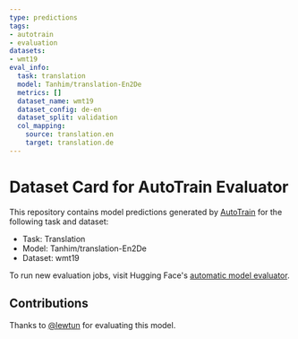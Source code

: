 ```yaml
---
type: predictions
tags:
- autotrain
- evaluation
datasets:
- wmt19
eval_info:
  task: translation
  model: Tanhim/translation-En2De
  metrics: []
  dataset_name: wmt19
  dataset_config: de-en
  dataset_split: validation
  col_mapping:
    source: translation.en
    target: translation.de
---
```

# Dataset Card for AutoTrain Evaluator

This repository contains model predictions generated by [AutoTrain](https://huggingface.co/autotrain) for the following task and dataset:

* Task: Translation
* Model: Tanhim/translation-En2De
* Dataset: wmt19

To run new evaluation jobs, visit Hugging Face's [automatic model evaluator](https://huggingface.co/spaces/autoevaluate/model-evaluator).

## Contributions

Thanks to [@lewtun](https://huggingface.co/lewtun) for evaluating this model.
